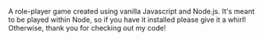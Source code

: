 A role-player game created using vanilla Javascript and Node.js.
It's meant to be played within Node, so if you have it installed please give it a whirl!
Otherwise, thank you for checking out my code!
